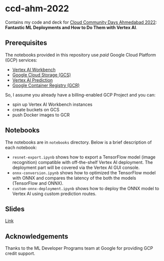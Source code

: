 # ccd-ahm-2022
Contains my code and deck for [Cloud Community Days Ahmedabad 2022](https://gdg.community.dev/events/details/google-gdg-cloud-ahmedabad-presents-google-cloud-community-day-2022/): **Fantastic ML Deployments and How to Do Them with Vertex AI**. 

## Prerequisites

The notebooks provided in this repository use _paid_ Google Cloud Platform (GCP) services:

* [Vertex AI Workbench](https://www.youtube.com/watch?v=_Q1Nf-rgSiE)
* [Google Cloud Storage (GCS)](https://cloud.google.com/storage)
* [Vertex AI Prediction](https://cloud.google.com/vertex-ai/docs/predictions/getting-predictions)
* [Google Container Registry (GCR)](https://cloud.google.com/container-registry)

So, I assume you already have a billing-enabled GCP Project and you can:

* spin up Vertex AI Workbench instances
* create buckets on GCS
* push Docker images to GCR

## Notebooks

The notebooks are in `notebooks` directory. Below is a brief description of each notebook:

* `resnet-export.ipynb` shows how to export a TensorFlow model (image recognition) compatible with
off-the-shelf Vertex AI deployment. The deployment part will be covered via the Vertex AI GUI console. 
* `onnx-conversion.ipynb` shows how to optimized the TensorFlow model with ONNX and compares the latency
of the both the models (TensorFlow and ONNX).
* `custom-onnx-deployment.ipynb` shows how to deploy the ONNX model to Vertex AI using custom prediction
routes.

## Slides

[Link](https://bit.ly/ccd-ahm-deck)

## Acknowledgements

Thanks to the ML Developer Programs team at Google for providing GCP credit support.
